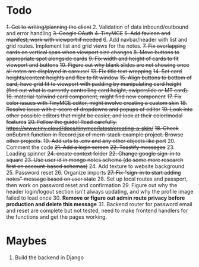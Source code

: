 # Todo


~~1. Get to writing/planning the client~~ 
2. Validation of data inbound/outbound and error handling 
~~3. Google OAuth~~ 
~~4. TinyMCE~~
~~5. Add favicon and manifest, work with viewport if needed~~
6. Add navbar/header with list and grid routes. Implement list and grid views for the notes. 
~~7. ~~Fix overlapping cards on vertical span when viewport size changes~~~~
~~8. Move buttons to appropriate spot alongside cards~~
~~9. Fix width and height of cards to fit viewport and buttons~~
~~10. Figure out why blank slides are not showing once all notes are displayed in carousel~~
~~13. Fix title text wrapping~~
~~14. Set card heights/content heights and flex to fit window~~
~~15. Align buttons to bottom of card, have grid fit to viewport with padding by manipulating card height~~ 
~~(find out what is currently controlling card height, swiperslide or MT card).~~
~~16. material-tailwind card component, might find new component~~
~~17. Fix color issues with TinyMCE editor, might involve creating a custom skin~~
~~18. Resolve issue with z-score of dropdowns and popups of editor~~
~~19. Look into other possible editors that might be easier, and look at their color/modal features~~
~~20. Follow the guide! Read carefully. https://www.tiny.cloud/docs/tinymce/latest/creating-a-skin/~~
~~18. Check onSubmit function in Record.jsx of mern-stack-example project. Browse other projects.~~
~~19. Add urls to .env and any other objects like port~~
20. Comment the code
~~21. Add a login screen~~
~~22. Toastify messages~~
23. Loading spinner
~~24. create context folder~~
~~22. Change google sign-in to square~~
~~23. Use user id in mongo notes schema (do some more research first on account-based schemas)~~
24. Add texture to website background
25. Password reset
26. Organize imports
~~27. Fix "sign-in to start adding notes" message based on user state~~
28. Set up local routes and passport, then work on password reset and confirmation
29. Figure out why the header login/logout section isn't always updating, and why the profile image failed to load once
30. **Remove or figure out admin route privacy before production and delete this message**
31. Backend router for password email and reset are complete but not tested, need to make frontend handlers for the functions and get the pages working.



# Maybes
1. Build the backend in Django